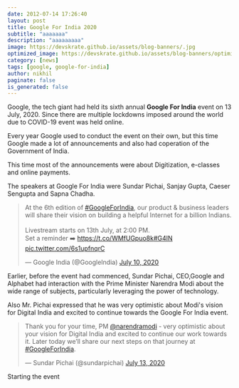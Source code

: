 ```yaml
---
date: 2012-07-14 17:26:40
layout: post
title: Google For India 2020
subtitle: "aaaaaaa"
description: "aaaaaaaaa"
image: https://devskrate.github.io/assets/blog-banners/.jpg
optimized_image: https://devskrate.github.io/assets/blog-banners/optimized/.webp
category: [news]
tags: [google, google-for-india]
author: nikhil
paginate: false
is_generated: false
---
```


Google, the tech giant had held its sixth annual **Google For India** event on 13 July, 2020. Since there are multiple lockdowns imposed around the world due to COVID-19 event was held online.

Every year Google used to conduct the event on their own, but this time Google made a lot of announcements and also had coperation of the Government of India.

This time most of the announcements were about Digitization, e-classes and online payments.

The speakers at Google For India were Sundar Pichai, Sanjay Gupta, Caeser Sengupta and Sapna Chadha.

<blockquote class="twitter-tweet"><p lang="en" dir="ltr">At the 6th edition of <a href="https://twitter.com/hashtag/GoogleForIndia?src=hash&amp;ref_src=twsrc%5Etfw">#GoogleForIndia</a>, our product &amp; business leaders will share their vision on building a helpful Internet for a billion Indians.<br><br>Livestream starts on 13th July, at 2:00 PM.<br>Set a reminder ➡️ <a href="https://t.co/WMfUGpuo8k">https://t.co/WMfUGpuo8k</a><a href="https://twitter.com/hashtag/G4IN?src=hash&amp;ref_src=twsrc%5Etfw">#G4IN</a> <a href="https://t.co/6s1upfnqrC">pic.twitter.com/6s1upfnqrC</a></p>&mdash; Google India (@GoogleIndia) <a href="https://twitter.com/GoogleIndia/status/1281600472940343297?ref_src=twsrc%5Etfw">July 10, 2020</a></blockquote> <script async src="https://platform.twitter.com/widgets.js" charset="utf-8"></script>

Earlier, before the event had commenced, Sundar Pichai, CEO,Google and Alphabet had interaction with the Prime Minister Narendra Modi about the wide range of subjects, particularly leveraging the power of technology.

Also Mr. Pichai expressed that he was very optimistic about Modi's vision for Digital India and excited to continue towards the Google For India event.

<blockquote class="twitter-tweet"><p lang="en" dir="ltr">Thank you for your time, PM <a href="https://twitter.com/narendramodi?ref_src=twsrc%5Etfw">@narendramodi</a> - very optimistic about your vision for Digital India and excited to continue our work towards it. Later today we’ll share our next steps on that journey at <a href="https://twitter.com/hashtag/GoogleForIndia?src=hash&amp;ref_src=twsrc%5Etfw">#GoogleForIndia</a>.</p>&mdash; Sundar Pichai (@sundarpichai) <a href="https://twitter.com/sundarpichai/status/1282589092232826881?ref_src=twsrc%5Etfw">July 13, 2020</a></blockquote> <script async src="https://platform.twitter.com/widgets.js" charset="utf-8"></script>

Starting the event
